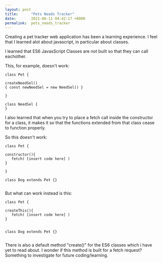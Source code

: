```yaml
---
layout: post
title:      "Pets Needs Tracker"
date:       2021-06-11 04:42:17 +0000
permalink:  pets_needs_tracker
---
```



Creating a pet tracker web application has been a learning experience.  I feel that I learned alot about javascript, in particular about classes.  

I learned that ES6 JavasScript Classes are not built so that they can call eachother. 

This, for example, doesn't work: 

```
class Pet {

createNeedSel()
{ const newNeedSel = new NeedSel() }

}

class NeedSel {
}

```

I also learned that when you try to place a fetch call inside the constructor for a class, it makes it so that the functions extended from that class cease to function properly.

So this doesn't work:

```
class Pet {

constructor(){
   fetch( [insert code here] )
}

}

class Dog extends Pet {}


```

But what can work instead is this:

```
class Pet {

createThis(){
   fetch( [insert code here] )
}


class Dog extends Pet {}


```

There is also a default method "create()" for the ES6 classes which i have yet to read about.  I wonder if this method is built for a fetch request?  Something to investigate for future coding/learning.
